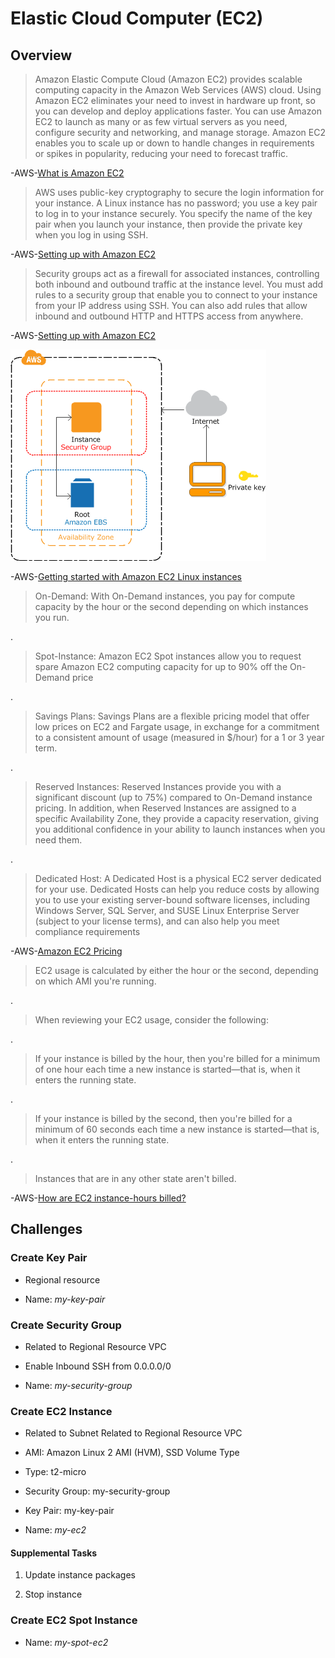 # Elastic Cloud Computer (EC2)

## Overview

> Amazon Elastic Compute Cloud (Amazon EC2) provides scalable computing capacity in the Amazon Web Services (AWS) cloud. Using Amazon EC2 eliminates your need to invest in hardware up front, so you can develop and deploy applications faster. You can use Amazon EC2 to launch as many or as few virtual servers as you need, configure security and networking, and manage storage. Amazon EC2 enables you to scale up or down to handle changes in requirements or spikes in popularity, reducing your need to forecast traffic.

-AWS-[What is Amazon EC2](https://docs.aws.amazon.com/AWSEC2/latest/UserGuide/concepts.html)

> AWS uses public-key cryptography to secure the login information for your instance. A Linux instance has no password; you use a key pair to log in to your instance securely. You specify the name of the key pair when you launch your instance, then provide the private key when you log in using SSH.

-AWS-[Setting up with Amazon EC2](https://docs.aws.amazon.com/AWSEC2/latest/UserGuide/get-set-up-for-amazon-ec2.html)

> Security groups act as a firewall for associated instances, controlling both inbound and outbound traffic at the instance level. You must add rules to a security group that enable you to connect to your instance from your IP address using SSH. You can also add rules that allow inbound and outbound HTTP and HTTPS access from anywhere.

-AWS-[Setting up with Amazon EC2](https://docs.aws.amazon.com/AWSEC2/latest/UserGuide/get-set-up-for-amazon-ec2.html)

![EC2](ec2.png)

-AWS-[Getting started with Amazon EC2 Linux instances](https://docs.aws.amazon.com/AWSEC2/latest/UserGuide/EC2_GetStarted.html)

> On-Demand: With On-Demand instances, you pay for compute capacity by the hour or the second depending on which instances you run.

.

> Spot-Instance: Amazon EC2 Spot instances allow you to request spare Amazon EC2 computing capacity for up to 90% off the On-Demand price

.

> Savings Plans: Savings Plans are a flexible pricing model that offer low prices on EC2 and Fargate usage, in exchange for a commitment to a consistent amount of usage (measured in $/hour) for a 1 or 3 year term.

.

> Reserved Instances: Reserved Instances provide you with a significant discount (up to 75%) compared to On-Demand instance pricing. In addition, when Reserved Instances are assigned to a specific Availability Zone, they provide a capacity reservation, giving you additional confidence in your ability to launch instances when you need them.

.

> Dedicated Host: A Dedicated Host is a physical EC2 server dedicated for your use. Dedicated Hosts can help you reduce costs by allowing you to use your existing server-bound software licenses, including Windows Server, SQL Server, and SUSE Linux Enterprise Server (subject to your license terms), and can also help you meet compliance requirements

-AWS-[Amazon EC2 Pricing](https://aws.amazon.com/ec2/pricing/)

> EC2 usage is calculated by either the hour or the second, depending on which AMI you're running.

.

> When reviewing your EC2 usage, consider the following:

.

> If your instance is billed by the hour, then you're billed for a minimum of one hour each time a new instance is started—that is, when it enters the running state.

.

> If your instance is billed by the second, then you're billed for a minimum of 60 seconds each time a new instance is started—that is, when it enters the running state.

.

> Instances that are in any other state aren't billed.

-AWS-[How are EC2 instance-hours billed?](https://aws.amazon.com/premiumsupport/knowledge-center/ec2-instance-hour-billing/)

## Challenges

### Create Key Pair

* Regional resource

* Name: *my-key-pair*

### Create Security Group

* Related to Regional Resource VPC

* Enable Inbound SSH from 0.0.0.0/0

* Name: *my-security-group*

### Create EC2 Instance

* Related to Subnet Related to Regional Resource VPC

* AMI: Amazon Linux 2 AMI (HVM), SSD Volume Type

* Type: t2-micro

* Security Group: my-security-group

* Key Pair: my-key-pair

* Name: *my-ec2*

#### Supplemental Tasks

1. Update instance packages

2. Stop instance

### Create EC2 Spot Instance

* Name: *my-spot-ec2*

